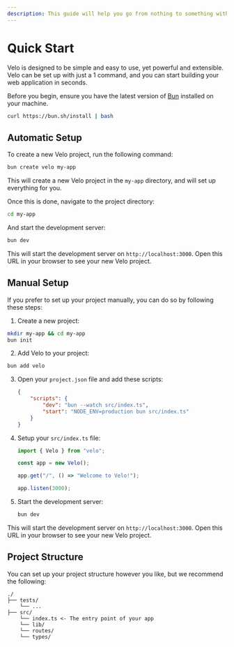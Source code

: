 ```yaml
---
description: This guide will help you go from nothing to something with Velo in a few minutes.
---
```


# Quick Start

Velo is designed to be simple and easy to use, yet powerful and extensible. Velo can be set up with
just a 1 command, and you can start building your web application in seconds.

Before you begin, ensure you have the latest version of [Bun](https://bun.sh) installed on your
machine.

```bash
curl https://bun.sh/install | bash
```

## Automatic Setup

To create a new Velo project, run the following command:

```bash
bun create velo my-app
```

This will create a new Velo project in the `my-app` directory, and will set up everything for you.

Once this is done, navigate to the project directory:

```bash
cd my-app
```

And start the development server:

```bash
bun dev
```

This will start the development server on `http://localhost:3000`. Open this URL in your browser to
see your new Velo project.

## Manual Setup

If you prefer to set up your project manually, you can do so by following these steps:

1. Create a new project:

```bash
mkdir my-app && cd my-app
bun init
```

2. Add Velo to your project:

```bash
bun add velo
```

3. Open your `project.json` file and add these scripts:

    ```json
    {
        "scripts": {
            "dev": "bun --watch src/index.ts",
            "start": "NODE_ENV=production bun src/index.ts"
        }
    }
    ```

4. Setup your `src/index.ts` file:

    ```typescript
    import { Velo } from "velo";

    const app = new Velo();

    app.get("/", () => "Welcome to Velo!");

    app.listen(3000);
    ```

5. Start the development server:

    ```bash
    bun dev
    ```

This will start the development server on `http://localhost:3000`. Open this URL in your browser to
see your new Velo project.

## Project Structure

You can set up your project structure however you like, but we recommend the following:

```
./
├── tests/
    └── ...
├── src/
    └── index.ts <- The entry point of your app
    └── lib/
    └── routes/
    └── types/
```
